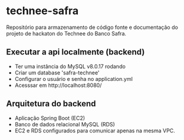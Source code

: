 # technee-safra
Repositório para armazenamento de código fonte e documentação do projeto de hackaton do Technee do Banco Safra.


## Executar a api localmente (backend)
- Ter uma instância do MySQL v8.0.17 rodando
- Criar um database 'safra-technee'
- Configurar o usuário e senha no application.yml
- Acesssar em http://localhost:8080/ 

## Arquitetura do backend
- Aplicação Spring Boot (EC2)
- Banco de dados relacional MySQL (RDS)
- EC2 e RDS configurados para comunicar apenas na mesma VPC.